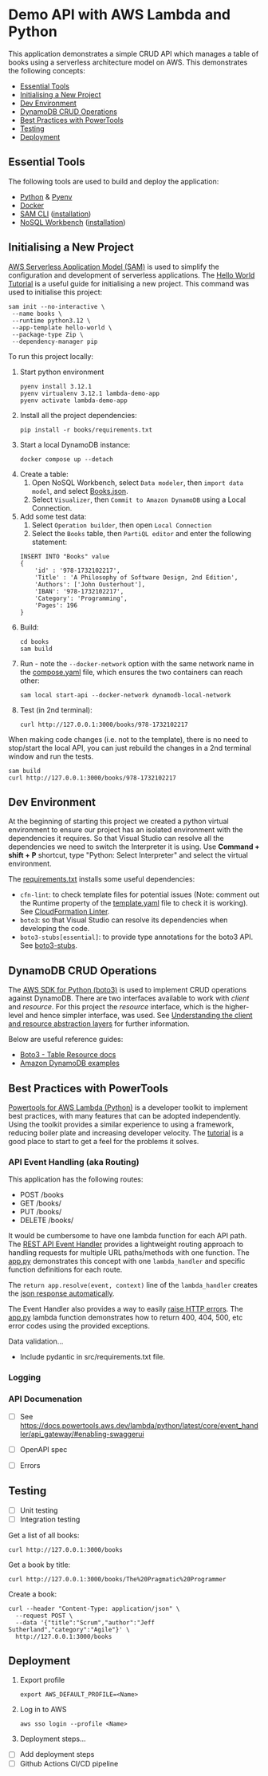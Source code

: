# Demo API with AWS Lambda and Python
This application demonstrates a simple CRUD API which manages a table of books using a serverless architecture model on AWS. This demonstrates the following concepts:

- [Essential Tools](#essential-tools)
- [Initialising a New Project](#initialising-a-new-project)
- [Dev Environment](#dev-environment)
- [DynamoDB CRUD Operations](#dynamodb-crud-operations)
- [Best Practices with PowerTools](#best-practices-with-powertools)
- [Testing](#testing)
- [Deployment](#deployment)


## Essential Tools
The following tools are used to build and deploy the application:
- [Python](https://www.python.org/downloads/) & [Pyenv](https://github.com/pyenv/pyenv)
- [Docker](https://hub.docker.com/search/?type=edition&offering=community)
- [SAM CLI](https://docs.aws.amazon.com/serverless-application-model/latest/developerguide/serverless-sam-cli-install.html) ([installation](https://formulae.brew.sh/formula/aws-sam-cli))
- [NoSQL Workbench](https://docs.aws.amazon.com/amazondynamodb/latest/developerguide/workbench.html) ([installation](https://formulae.brew.sh/cask/nosql-workbench))


## Initialising a New Project
[AWS Serverless Application Model (SAM)](https://aws.amazon.com/serverless/sam/) is used to simplify the configuration and development of serverless applications.  The [Hello World Tutorial](https://docs.aws.amazon.com/serverless-application-model/latest/developerguide/serverless-getting-started-hello-world.html) is a useful guide for initialising a new project.  This command was used to initialise this project:
```
sam init --no-interactive \
 --name books \
 --runtime python3.12 \
 --app-template hello-world \
 --package-type Zip \
 --dependency-manager pip
```

To run this project locally:
1. Start python environment
    ```
    pyenv install 3.12.1
    pyenv virtualenv 3.12.1 lambda-demo-app
    pyenv activate lambda-demo-app
    ```
1. Install all the project dependencies:
    ```
    pip install -r books/requirements.txt
    ```
1. Start a local DynamoDB instance:
    ```
    docker compose up --detach
    ```
1. Create a table:
    1. Open NoSQL Workbench, select `Data modeler`, then `import data model`, and select [Books.json](/Books.json).
    1. Select `Visualizer`, then `Commit to Amazon DynamoDB` using a Local Connection.
1. Add some test data:
    1. Select `Operation builder`, then open `Local Connection`
    1. Select the `Books` table, then `PartiQL editor` and enter the following statement:
    ```
    INSERT INTO "Books" value 
    {
        'id' : '978-1732102217',
        'Title' : 'A Philosophy of Software Design, 2nd Edition',
        'Authors': ['John Ousterhout'],
        'IBAN': '978-1732102217',
        'Category': 'Programming',
        'Pages': 196
    }
    ```
1. Build:
    ```
    cd books
    sam build
    ```
1. Run - note the `--docker-network` option with the same network name in the [compose.yaml](/compose.yaml) file, which ensures the two containers can reach other:
    ```
    sam local start-api --docker-network dynamodb-local-network
    ```
1. Test (in 2nd terminal):
    ```
    curl http://127.0.0.1:3000/books/978-1732102217
    ```

When making code changes (i.e. not to the template), there is no need to stop/start the local API, you can just rebuild the changes in a 2nd terminal window and run the tests.
```
sam build
curl http://127.0.0.1:3000/books/978-1732102217
```

## Dev Environment
At the beginning of starting this project we created a python virtual environment to ensure our project has an isolated environment with the dependencies it requires.  So that Visual Studio can resolve all the dependencies we need to switch the Interpreter it is using. Use **Command + shift + P** shortcut, type "Python: Select Interpreter" and select the virtual environment.

The [requirements.txt](/books/requirements.txt) installs some useful dependencies:
- `cfn-lint`: to check template files for potential issues (Note: comment out the Runtime property of the [template.yaml](/books/template.yaml) file to check it is working). See [CloudFormation Linter](https://marketplace.visualstudio.com/items?itemName=kddejong.vscode-cfn-lint).
- `boto3`: so that Visual Studio can resolve its dependencies when developing the code.
- `boto3-stubs[essential]`: to provide type annotations for the boto3 API. See [boto3-stubs](https://pypi.org/project/boto3-stubs/).


## DynamoDB CRUD Operations
The [AWS SDK for Python (boto3)](https://boto3.amazonaws.com/v1/documentation/api/latest/index.html) is used to implement CRUD operations against DynamoDB. There are two interfaces available to work with *client* and *resource*.  For this project the *resource* interface, which is the higher-level and hence simpler interface, was used.  See [Understanding the client and resource abstraction layers](https://docs.aws.amazon.com/amazondynamodb/latest/developerguide/programming-with-python.html#programming-with-python-client-resource) for further information. 

Below are useful reference guides:
- [Boto3 - Table Resource docs](https://boto3.amazonaws.com/v1/documentation/api/latest/reference/services/dynamodb/table/index.html)
- [Amazon DynamoDB examples](https://boto3.amazonaws.com/v1/documentation/api/latest/guide/dynamodb.html)

## Best Practices with PowerTools
[Powertools for AWS Lambda (Python)](https://docs.powertools.aws.dev/lambda/python/latest/) is a developer toolkit to implement best practices, with many features that can be adopted independently.  Using the toolkit provides a similar experience to using a framework, reducing boiler plate and increasing developer velocity.  The [tutorial](https://docs.powertools.aws.dev/lambda/python/2.2.0/tutorial) is a good place to start to get a feel for the problems it solves.


### API Event Handling (aka Routing)
This application has the following routes:
- POST /books
- GET /books/<id>
- PUT /books/<id>
- DELETE /books/<id>

It would be cumbersome to have one lambda function for each API path.  The [REST API Event Handler](https://docs.powertools.aws.dev/lambda/python/latest/core/event_handler/api_gateway/) provides a lightweight routing approach to handling requests for multiple URL paths/methods with one function.  The [app.py](/books/src/app.py) demonstrates this concept with one `lambda_handler` and specific function definitions for each route. 

The `return app.resolve(event, context)` line of the `lambda_handler` creates the [json response automatically](https://docs.powertools.aws.dev/lambda/python/latest/core/event_handler/api_gateway/#response-auto-serialization).

The Event Handler also provides a way to easily [raise HTTP errors](https://docs.powertools.aws.dev/lambda/python/latest/core/event_handler/api_gateway/#raising-http-errors). The [app.py](/books/src/app.py) lambda function demonstrates how to return 400, 404, 500, etc error codes using the provided exceptions.

Data validation...
- Include pydantic in src/requirements.txt file.

### Logging



### API Documenation
- [ ] See https://docs.powertools.aws.dev/lambda/python/latest/core/event_handler/api_gateway/#enabling-swaggerui
- [ ] OpenAPI spec
- [ ] Errors


## Testing
- [ ] Unit testing
- [ ] Integration testing 

Get a list of all books:
```
curl http://127.0.0.1:3000/books
```

Get a book by title:
```
curl http://127.0.0.1:3000/books/The%20Pragmatic%20Programmer
```

Create a book:
```
curl --header "Content-Type: application/json" \
  --request POST \
  --data '{"title":"Scrum","author":"Jeff Sutherland","category":"Agile"}' \
  http://127.0.0.1:3000/books
```


## Deployment
1. Export profile
    ```
    export AWS_DEFAULT_PROFILE=<Name>
    ```
1. Log in to AWS
    ```
    aws sso login --profile <Name>
    ```
1. Deployment steps...

- [ ] Add deployment steps
- [ ] Github Actions CI/CD pipeline